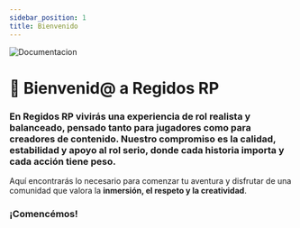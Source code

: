 ```yaml
---
sidebar_position: 1
title: Bienvenido
---
```

![Documentacion]( /img/documentacion.gif ) 

# 🤝 Bienvenid@ a Regidos RP

### En **Regidos RP** vivirás una experiencia de **rol realista y balanceado**, pensado tanto para jugadores como para creadores de contenido. Nuestro compromiso es la **calidad, estabilidad y apoyo al rol serio**, donde cada historia importa y cada acción tiene peso.


Aquí encontrarás lo necesario para comenzar tu aventura y disfrutar de una comunidad que valora la **inmersión, el respeto y la creatividad**.

### ¡Comencémos!

